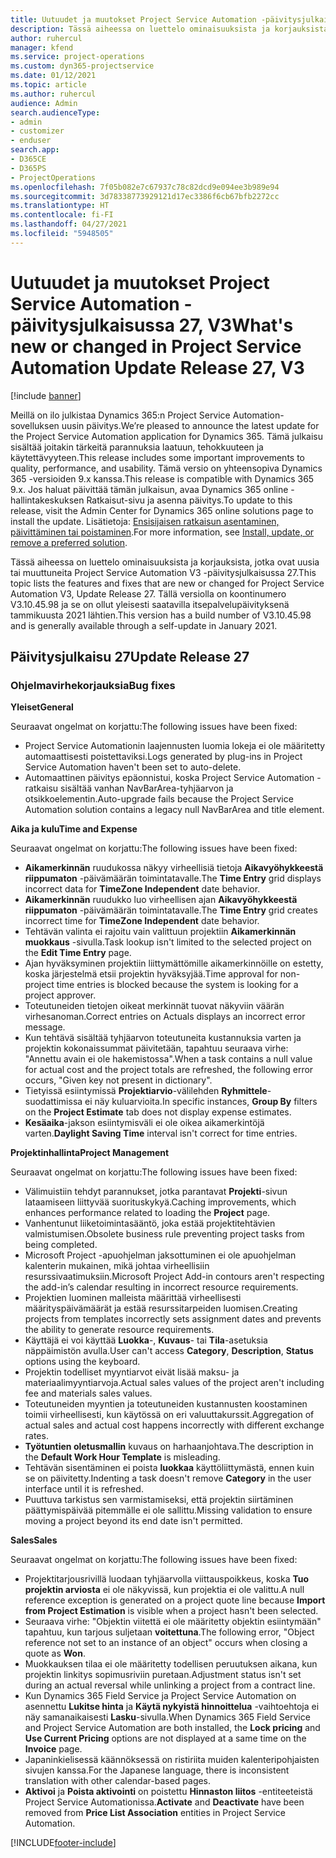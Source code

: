 ```yaml
---
title: Uutuudet ja muutokset Project Service Automation -päivitysjulkaisussa 27, V3
description: Tässä aiheessa on luettelo ominaisuuksista ja korjauksista, jotka ovat käytettävissä Project Service Automation -päivitysjulkaisussa 27, V3.
author: ruhercul
manager: kfend
ms.service: project-operations
ms.custom: dyn365-projectservice
ms.date: 01/12/2021
ms.topic: article
ms.author: ruhercul
audience: Admin
search.audienceType:
- admin
- customizer
- enduser
search.app:
- D365CE
- D365PS
- ProjectOperations
ms.openlocfilehash: 7f05b082e7c67937c78c82dcd9e094ee3b989e94
ms.sourcegitcommit: 3d78338773929121d17ec3386f6cb67bfb2272cc
ms.translationtype: HT
ms.contentlocale: fi-FI
ms.lasthandoff: 04/27/2021
ms.locfileid: "5948505"
---
```

# <a name="whats-new-or-changed-in-project-service-automation-update-release-27-v3"></a><span data-ttu-id="74c66-103">Uutuudet ja muutokset Project Service Automation -päivitysjulkaisussa 27, V3</span><span class="sxs-lookup"><span data-stu-id="74c66-103">What's new or changed in Project Service Automation Update Release 27, V3</span></span>

[!include [banner](../includes/psa-now-project-operations.md)]

<span data-ttu-id="74c66-104">Meillä on ilo julkistaa Dynamics 365:n Project Service Automation-sovelluksen uusin päivitys.</span><span class="sxs-lookup"><span data-stu-id="74c66-104">We’re pleased to announce the latest update for the Project Service Automation application for Dynamics 365.</span></span> <span data-ttu-id="74c66-105">Tämä julkaisu sisältää joitakin tärkeitä parannuksia laatuun, tehokkuuteen ja käytettävyyteen.</span><span class="sxs-lookup"><span data-stu-id="74c66-105">This release includes some important improvements to quality, performance, and usability.</span></span> <span data-ttu-id="74c66-106">Tämä versio on yhteensopiva Dynamics 365 -versioiden 9.x kanssa.</span><span class="sxs-lookup"><span data-stu-id="74c66-106">This release is compatible with Dynamics 365 9.x.</span></span> <span data-ttu-id="74c66-107">Jos haluat päivittää tämän julkaisun, avaa Dynamics 365 online -hallintakeskuksen Ratkaisut-sivu ja asenna päivitys.</span><span class="sxs-lookup"><span data-stu-id="74c66-107">To update to this release, visit the Admin Center for Dynamics 365 online solutions page to install the update.</span></span> <span data-ttu-id="74c66-108">Lisätietoja: [Ensisijaisen ratkaisun asentaminen, päivittäminen tai poistaminen](/power-platform/admin/install-remove-preferred-solution).</span><span class="sxs-lookup"><span data-stu-id="74c66-108">For more information, see [Install, update, or remove a preferred solution](/power-platform/admin/install-remove-preferred-solution).</span></span>

<span data-ttu-id="74c66-109">Tässä aiheessa on luettelo ominaisuuksista ja korjauksista, jotka ovat uusia tai muuttuneita Project Service Automation V3 -päivitysjulkaisussa 27.</span><span class="sxs-lookup"><span data-stu-id="74c66-109">This topic lists the features and fixes that are new or changed for Project Service Automation V3, Update Release 27.</span></span> <span data-ttu-id="74c66-110">Tällä versiolla on koontinumero V3.10.45.98 ja se on ollut yleisesti saatavilla itsepalvelupäivityksenä tammikuusta 2021 lähtien.</span><span class="sxs-lookup"><span data-stu-id="74c66-110">This version has a build number of V3.10.45.98 and is generally available through a self-update in January 2021.</span></span>

## <a name="update-release-27"></a><span data-ttu-id="74c66-111">Päivitysjulkaisu 27</span><span class="sxs-lookup"><span data-stu-id="74c66-111">Update Release 27</span></span>

### <a name="bug-fixes"></a><span data-ttu-id="74c66-112">Ohjelmavirhekorjauksia</span><span class="sxs-lookup"><span data-stu-id="74c66-112">Bug fixes</span></span>

<span data-ttu-id="74c66-113">**Yleiset**</span><span class="sxs-lookup"><span data-stu-id="74c66-113">**General**</span></span>

<span data-ttu-id="74c66-114">Seuraavat ongelmat on korjattu:</span><span class="sxs-lookup"><span data-stu-id="74c66-114">The following issues have been fixed:</span></span>

- <span data-ttu-id="74c66-115">Project Service Automationin laajennusten luomia lokeja ei ole määritetty automaattisesti poistettaviksi.</span><span class="sxs-lookup"><span data-stu-id="74c66-115">Logs generated by plug-ins in Project Service Automation haven't been set to auto-delete.</span></span>
- <span data-ttu-id="74c66-116">Automaattinen päivitys epäonnistui, koska Project Service Automation -ratkaisu sisältää vanhan NavBarArea-tyhjäarvon ja otsikkoelementin.</span><span class="sxs-lookup"><span data-stu-id="74c66-116">Auto-upgrade fails because the Project Service Automation solution contains a legacy null NavBarArea and title element.</span></span>

<span data-ttu-id="74c66-117">**Aika ja kulu**</span><span class="sxs-lookup"><span data-stu-id="74c66-117">**Time and Expense**</span></span>

<span data-ttu-id="74c66-118">Seuraavat ongelmat on korjattu:</span><span class="sxs-lookup"><span data-stu-id="74c66-118">The following issues have been fixed:</span></span>

- <span data-ttu-id="74c66-119">**Aikamerkinnän** ruudukossa näkyy virheellisiä tietoja **Aikavyöhykkeestä riippumaton** -päivämäärän toimintatavalle.</span><span class="sxs-lookup"><span data-stu-id="74c66-119">The **Time Entry** grid displays incorrect data for **TimeZone Independent** date behavior.</span></span>
- <span data-ttu-id="74c66-120">**Aikamerkinnän** ruudukko luo virheellisen ajan **Aikavyöhykkeestä riippumaton** -päivämäärän toimintatavalle.</span><span class="sxs-lookup"><span data-stu-id="74c66-120">The **Time Entry** grid creates incorrect time for **TimeZone Independent** date behavior.</span></span>
- <span data-ttu-id="74c66-121">Tehtävän valinta ei rajoitu vain valittuun projektiin **Aikamerkinnän muokkaus** -sivulla.</span><span class="sxs-lookup"><span data-stu-id="74c66-121">Task lookup isn't limited to the selected project on the **Edit Time Entry** page.</span></span>
- <span data-ttu-id="74c66-122">Ajan hyväksyminen projektiin liittymättömille aikamerkinnöille on estetty, koska järjestelmä etsii projektin hyväksyjää.</span><span class="sxs-lookup"><span data-stu-id="74c66-122">Time approval for non-project time entries is blocked because the system is looking for a project approver.</span></span>
- <span data-ttu-id="74c66-123">Toteutuneiden tietojen oikeat merkinnät tuovat näkyviin väärän virhesanoman.</span><span class="sxs-lookup"><span data-stu-id="74c66-123">Correct entries on Actuals displays an incorrect error message.</span></span>
- <span data-ttu-id="74c66-124">Kun tehtävä sisältää tyhjäarvon toteutuneita kustannuksia varten ja projektin kokonaissummat päivitetään, tapahtuu seuraava virhe: "Annettu avain ei ole hakemistossa".</span><span class="sxs-lookup"><span data-stu-id="74c66-124">When a task contains a null value for actual cost and the project totals are refreshed, the following error occurs, "Given key not present in dictionary".</span></span>
- <span data-ttu-id="74c66-125">Tietyissä esiintymissä **Projektiarvio**-välilehden **Ryhmittele**-suodattimissa ei näy kuluarvioita.</span><span class="sxs-lookup"><span data-stu-id="74c66-125">In specific instances, **Group By** filters on the **Project Estimate** tab does not display expense estimates.</span></span>
- <span data-ttu-id="74c66-126">**Kesäaika**-jakson esiintymisväli ei ole oikea aikamerkintöjä varten.</span><span class="sxs-lookup"><span data-stu-id="74c66-126">**Daylight Saving Time** interval isn't correct for time entries.</span></span>

<span data-ttu-id="74c66-127">**Projektinhallinta**</span><span class="sxs-lookup"><span data-stu-id="74c66-127">**Project Management**</span></span>

<span data-ttu-id="74c66-128">Seuraavat ongelmat on korjattu:</span><span class="sxs-lookup"><span data-stu-id="74c66-128">The following issues have been fixed:</span></span>

- <span data-ttu-id="74c66-129">Välimuistiin tehdyt parannukset, jotka parantavat **Projekti**-sivun lataamiseen liittyvää suorituskykyä.</span><span class="sxs-lookup"><span data-stu-id="74c66-129">Caching improvements, which enhances performance related to loading the **Project** page.</span></span>
- <span data-ttu-id="74c66-130">Vanhentunut liiketoimintasääntö, joka estää projektitehtävien valmistumisen.</span><span class="sxs-lookup"><span data-stu-id="74c66-130">Obsolete business rule preventing project tasks from being completed.</span></span>
- <span data-ttu-id="74c66-131">Microsoft Project -apuohjelman jaksottuminen ei ole apuohjelman kalenterin mukainen, mikä johtaa virheellisiin resurssivaatimuksiin.</span><span class="sxs-lookup"><span data-stu-id="74c66-131">Microsoft Project Add-in contours aren't respecting the add-in’s calendar resulting in incorrect resource requirements.</span></span>
- <span data-ttu-id="74c66-132">Projektien luominen malleista määrittää virheellisesti määrityspäivämäärät ja estää resurssitarpeiden luomisen.</span><span class="sxs-lookup"><span data-stu-id="74c66-132">Creating projects from templates incorrectly sets assignment dates and prevents the ability to generate resource requirements.</span></span>
- <span data-ttu-id="74c66-133">Käyttäjä ei voi käyttää **Luokka**-, **Kuvaus**- tai **Tila**-asetuksia näppäimistön avulla.</span><span class="sxs-lookup"><span data-stu-id="74c66-133">User can't access **Category**, **Description**, **Status** options using the keyboard.</span></span>
- <span data-ttu-id="74c66-134">Projektin todelliset myyntiarvot eivät lisää maksu- ja materiaalimyyntiarvoja.</span><span class="sxs-lookup"><span data-stu-id="74c66-134">Actual sales values of the project aren't including fee and materials sales values.</span></span>
- <span data-ttu-id="74c66-135">Toteutuneiden myyntien ja toteutuneiden kustannusten koostaminen toimii virheellisesti, kun käytössä on eri valuuttakurssit.</span><span class="sxs-lookup"><span data-stu-id="74c66-135">Aggregation of actual sales and actual cost happens incorrectly with different exchange rates.</span></span>
- <span data-ttu-id="74c66-136">**Työtuntien oletusmallin** kuvaus on harhaanjohtava.</span><span class="sxs-lookup"><span data-stu-id="74c66-136">The description in the **Default Work Hour Template** is misleading.</span></span>
- <span data-ttu-id="74c66-137">Tehtävän sisentäminen ei poista **luokkaa** käyttöliittymästä, ennen kuin se on päivitetty.</span><span class="sxs-lookup"><span data-stu-id="74c66-137">Indenting a task doesn't remove **Category** in the user interface until it is refreshed.</span></span>
- <span data-ttu-id="74c66-138">Puuttuva tarkistus sen varmistamiseksi, että projektin siirtäminen päättymispäivää pitemmälle ei ole sallittu.</span><span class="sxs-lookup"><span data-stu-id="74c66-138">Missing validation to ensure moving a project beyond its end date isn't permitted.</span></span>

<span data-ttu-id="74c66-139">**Sales**</span><span class="sxs-lookup"><span data-stu-id="74c66-139">**Sales**</span></span>

<span data-ttu-id="74c66-140">Seuraavat ongelmat on korjattu:</span><span class="sxs-lookup"><span data-stu-id="74c66-140">The following issues have been fixed:</span></span>

- <span data-ttu-id="74c66-141">Projektitarjousrivillä luodaan tyhjäarvolla viittauspoikkeus, koska **Tuo projektin arviosta** ei ole näkyvissä, kun projektia ei ole valittu.</span><span class="sxs-lookup"><span data-stu-id="74c66-141">A null reference exception is generated on a project quote line because **Import from Project Estimation** is visible when a project hasn't been selected.</span></span>
- <span data-ttu-id="74c66-142">Seuraava virhe: "Objektin viitettä ei ole määritetty objektin esiintymään" tapahtuu, kun tarjous suljetaan **voitettuna**.</span><span class="sxs-lookup"><span data-stu-id="74c66-142">The following error, "Object reference not set to an instance of an object" occurs when closing a quote as **Won**.</span></span>
- <span data-ttu-id="74c66-143">Muokkauksen tilaa ei ole määritetty todellisen peruutuksen aikana, kun projektin linkitys sopimusriviin puretaan.</span><span class="sxs-lookup"><span data-stu-id="74c66-143">Adjustment status isn't set during an actual reversal while unlinking a project from a contract line.</span></span>
- <span data-ttu-id="74c66-144">Kun Dynamics 365 Field Service ja Project Service Automation on asennettu **Lukitse hinta** ja **Käytä nykyistä hinnoittelua** -vaihtoehtoja ei näy samanaikaisesti **Lasku**-sivulla.</span><span class="sxs-lookup"><span data-stu-id="74c66-144">When Dynamics 365 Field Service and Project Service Automation are both installed, the **Lock pricing** and **Use Current Pricing** options are not displayed at a same time on the **Invoice** page.</span></span>
- <span data-ttu-id="74c66-145">Japaninkielisessä käännöksessä on ristiriita muiden kalenteripohjaisten sivujen kanssa.</span><span class="sxs-lookup"><span data-stu-id="74c66-145">For the Japanese language, there is inconsistent translation with other calendar-based pages.</span></span>
- <span data-ttu-id="74c66-146">**Aktivoi** ja **Poista aktivointi** on poistettu **Hinnaston liitos** -entiteeteistä Project Service Automationissa.</span><span class="sxs-lookup"><span data-stu-id="74c66-146">**Activate** and **Deactivate** have been removed from **Price List Association** entities in Project Service Automation.</span></span>


[!INCLUDE[footer-include](../includes/footer-banner.md)]